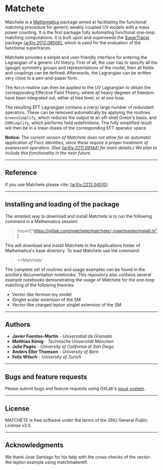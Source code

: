 # Matchete

Matchete is a [Mathematica](https://www.wolfram.com/mathematica/resources/) package aimed at facilitating the functional matching procedure for generic weakly coupled UV models with a mass power counting. It is the first package fully automating functional one-loop matching computations. It is built upon and superseeds the [SuperTracer](https://gitlab.com/supertracer/supertracer) package [\[arXiv:2012.08506\]](https://arxiv.org/abs/2012.08506), which is used for the evaluation of the functional supertraces.

Matchete provides a simple and user-friendly interface for entering the Lagrangian of a generic UV theory. First of all, the user has to specify all the (gauge) symmetry groups and representations of the model, then all fields and couplings can be defined. Afterwards, the Lagrangian can be written very close to a pen-and-paper form.

The `Match` routine can then be applied to the UV Lagrangian to obtain the corresponding Effective Field Theory, where all heavy degrees of freedom have been integrated out, either at tree level, or at one loop.

The resulting EFT Lagrangian contains a (very) large number of redundant operators. These can be removed automatically by applying the routines `GreensSimplify`, which reduces the output to an off-shell Green's basis, and `EOMSimplify`, which performs field redefinitions. The fully simplified result will then be in a (near-)basis of the corresponding EFT operator space. 

**Notice:** *The current version of Matchete does not allow for an automatic application of Fierz identities, since these require a proper treatment of evanescent operators. (See [\[arXiv:2211.09144\]](https://arxiv.org/abs/2211.09144) for more details.) We plan to include this functionality in the near future.*

---

## Reference

If you use Matchete please cite: [\[arXiv:2212.04510\]](https://arxiv.org/abs/2212.04510).

---

## Installing and loading of the package

The simplest way to download and install Matchete is to run the following command in a Mathematica session:

> Import["https://gitlab.com/matchete/matchete/-/raw/master/install.m"]

This will download and install Matchete in the Applications folder of Mathematica's base directory. To load Matchete use the command:

> <<Matchete\`

The complete set of routines and usage examples can be found in the ancillary documentation notebooks. This repository also contains several example notebooks demonstrating the usage of Matchete for the one-loop matching of the following theories:
* Vector-like fermion toy model
* Singlet scalar extension of the SM
* Vector-like charged lepton singlet extension of the SM

---

## Authors

* **Javier Fuentes-Martín** - *Universidad de Granada*
* **Matthias König** - *Technische Universität München*
* **Julie Pagès** - *University of California at San Diego*
* **Anders Eller Thomsen** - *University of Bern*
* **Felix Wilsch** - *University of Zurich*

---

## Bugs and feature requests

Please submit bugs and feature requests using GitLab's [issue system](https://gitlab.com/matchete/matchete/-/issues).

---

## License

MATCHETE is free software under the terms of the GNU General Public License v3.0.

---

## Acknowledgments

We thank José Santiago for his help with the cross-checks of the vector-like lepton example using matchmakereft.

